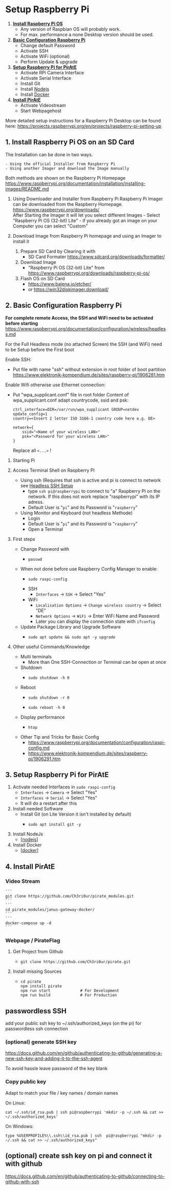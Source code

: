 # Setup Raspberry Pi

1. **[Install Raspberry Pi OS](#install)**
    - Any version of Raspbian OS will probably work.
    - For max. performance a none Desktop version should be used.
2. **[Basic Configuration Raspberry Pi](#config)**
    - Change default Password
    - Activate SSH
    - Activate WiFi (optional)
    - Perform Update & upgrade
3. **[Setup Raspberry Pi for PirAtE](#setup)**
    - Activate RPi Camera Interface
    - Activate Serial Interface
    - Install Git
    - Install [Nodejs]
    - Install [Docker]
4. **[Install PirAtE](#install)**
    - Activate Videostream
    - Start Webpagehost

More detailed setup instructions for a Raspberry Pi Desktop can be found here:
https://projects.raspberrypi.org/en/projects/raspberry-pi-setting-up

## 1. Install Raspberry Pi OS on an SD Card<a id="install"></a>
The Installation can be done in two ways.

    - Using the official Installer from Raspberry Pi
    - Using another Imager and download the Image manually

Both methods are shown on the Raspberry Pi Homepage
https://www.raspberrypi.org/documentation/installation/installing-images/README.md


1. Using Downloader and Installer from Raspberry Pi
    Raspberry Pi Imager can be downloaded from the Raspberry Homepage.
    https://www.raspberrypi.org/downloads/ \
    After Starting the Imager it will let you select different Images
        - Select "Raspberry Pi OS (32-bit) Lite"
        - if you already got an image on your Computer you can select "Custom"


2. Download Image from Raspberry Pi homepage and using an Imager to install it
    1. Prepare SD Card by Clearing it with
        - SD Card Formater https://www.sdcard.org/downloads/formatter/
    2. Download Image
        - "Raspberry Pi OS (32-bit) Lite" from https://www.raspberrypi.org/downloads/raspberry-pi-os/
    3. Flash OS on SD Card
        - https://www.balena.io/etcher/ 
        - or https://win32diskimager.download/



## 2. Basic Configuration Raspberry Pi <a id="config"></a>
**For complete remote Access, the SSH and WiFi need to be activated before starting**<a id="headlessSSH"></a>
https://www.raspberrypi.org/documentation/configuration/wireless/headless.md 

For the Full Headless mode (no attached Screen) the SSH (and WiFi) need to be Setup before the First boot

Enable SSH:

- Put file with name "ssh" without extension in root folder of boot partition
    https://www.elektronik-kompendium.de/sites/raspberry-pi/1906281.htm


Enable Wifi otherwise use Ethernet connection:

- Put "wpa_supplicant.conf" file in root folder
    Content of wpa_supplicant.conf
    adapt countrycode, ssid and psk:
    ```
    ctrl_interface=DIR=/var/run/wpa_supplicant GROUP=netdev
    update_config=1
    country=<Insert 2 letter ISO 3166-1 country code here e.g. DE> 
    
    network={
        ssid="<Name of your wireless LAN>"
        psk="<Password for your wireless LAN>"
    }
    ```
    Replace all ```<...>``` !


1. Starting Pi

2. Access Terminal Shell on Raspberry PI
    -  Using ssh (Requires that ssh is active and pi is connect to network see [Headless SSH Setup](#headlessSSH)
        - type ```ssh pi@raspberrypi``` to connect to "a" Raspberry PI on the network. If this does not work replace "raspberrypi" with its IP adress. 
        -  Default User is "```pi```" and its Password is "```raspberry```"
    -  Using Monitor and Keyboard (not headless Methode)
        -  Login
        -  Default User is "```pi```" and its Password is "```raspberry```"
        -  Open a Terminal

3. First steps
    - Change Password with
      	- ```
          passwd
          ```
    - When not done before use Raspberry Config Manager to enable:
        - ```
          sudo raspi-config
          ```
        - SSH
            - ```Interfaces``` -> ```SSH``` -> Select "Yes"
        - WiFi
            - ```Localisation Options``` -> ```Change wireless country``` -> Select "DE"
            - ```Network Options``` -> ```WiFi``` -> Enter WiFi Name and Password
            - Later you can display the connection state with ```ifconfig```
    - Update Package Library and Upgrade Software
        - ```
          sudo apt update && sudo apt -y upgrade
          ```
4. Other useful Commands/Knowledge
    - Multi terminals
        - More than One SSH-Connection or Terminal can be open at once
    - Shutdown
        - ```
          sudo shutdown -h 0
          ```
    - Reboot
        - ```
          sudo shutdown -r 0
          ```
        - ```
          sudo reboot -h 0
          ```
    - Display performance
        - ```
          htop
          ```
    - Other Tip and Tricks for Basic Config
        - https://www.raspberrypi.org/documentation/configuration/raspi-config.md
        - https://www.elektronik-kompendium.de/sites/raspberry-pi/1906291.htm




## 3. Setup Raspberry Pi for PirAtE<a id="setup"></a>
1. Activate needed Interfaces in ```sudo raspi-config```
    - ```Interfaces``` -> ```Camera``` -> Select "Yes"
    - ```Interfaces``` -> ```Serial``` -> Select "Yes"
    - It will do a restart after this
2. Install needed Software
    - Install Git (on Lite Version it isn't installed by default) 
        - ```
          sudo apt install git -y
          ```
3. Install NodeJs
    - [[nodejs]]
4. Install Docker
    - [[docker]]

## 4. Install PirAtE<a id="config"></a>

### Video Stream
    ```
    git clone https://github.com/Ch3ri0ur/pirate_modules.git
    ```
    ```
    cd pirate_modules/janus-gateway-docker/
    ```
    ```
    docker-compose up -d
    ```


### Webpage / PirateFlag
   1. Get Project from Github
      - ```
        git clone https://github.com/Ch3ri0ur/pirate.git
        ```
   2. Install missing Sources
      - ```
        cd pirate
        npm install pirate
        npm run start             # For Development
        npm run build             # For Production
        ```







## passwordless SSH
add your public ssh key to ~/.ssh/authorized_keys (on the pi) for passwordless ssh connection

### (optional) generate SSH key
https://docs.github.com/en/github/authenticating-to-github/generating-a-new-ssh-key-and-adding-it-to-the-ssh-agent

To avoid hassle leave password of the key blank

### Copy public key
Adapt to match your file / key names / domain names

On Linux:
```
cat ~/.ssh/id_rsa.pub | ssh pi@raspberrypi 'mkdir -p ~/.ssh && cat >> ~/.ssh/authorized_keys'
```

On Windows:
```
type %USERPROFILE%\\.ssh\\id_rsa.pub | ssh  pi@raspberrypi "mkdir -p ~/.ssh && cat >> ~/.ssh/authorized_keys"
```

## (optional) create ssh key on pi and connect it with github

https://docs.github.com/en/github/authenticating-to-github/connecting-to-github-with-ssh







[//begin]: # "Autogenerated link references for markdown compatibility"
[nodejs]: Theory\nodejs "Nodejs"
[docker]: Theory\docker "Docker"
[//end]: # "Autogenerated link references"
